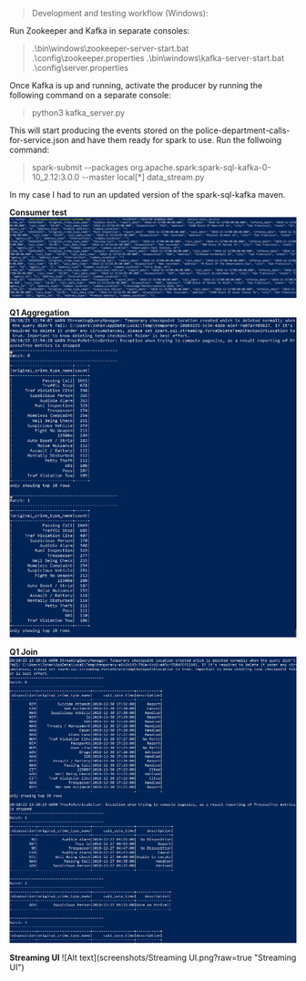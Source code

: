 > Development and testing workflow (Windows):

Run Zookeeper and Kafka in separate consoles:
>.\bin\windows\zookeeper-server-start.bat .\config\zookeeper.properties 
>.\bin\windows\kafka-server-start.bat .\config\server.properties 

Once Kafka is up and running, activate the producer by running the following command on a separate console:
>python3 kafka_server.py

This will start producing the events stored on the police-department-calls-for-service.json and have them ready for spark to use.
Run the follwoing command:

>spark-submit --packages org.apache.spark:spark-sql-kafka-0-10_2.12:3.0.0 --master local[*] data_stream.py

In my case I had to run an updated version of the spark-sql-kafka maven.

**Consumer test**
![Alt text](screenshots/consumer_test.png?raw=true "Consumer test")


**Q1 Aggregation**
![Alt text](screenshots/Q1.png?raw=true "Q1 Aggregation")


**Q1 Join**
![Alt text](screenshots/Q2.png?raw=true "Q1 Join")


**Streaming UI**
![Alt text](screenshots/Streaming UI.png?raw=true "Streaming UI")